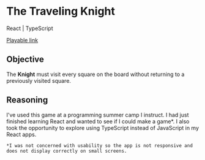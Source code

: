 # The Traveling Knight

React | TypeScript

[Playable link](https://pergamene.github.io/traveling-knight)

## Objective

The **Knight** must visit every square on the board without returning to a previously visited square.

## Reasoning

I've used this game at a programming summer camp I instruct.  I had just finished learning React and wanted to see if I could make a game*.  I also took the opportunity to explore using TypeScript instead of JavaScript in my React apps.  

```
*I was not concerned with usability so the app is not responsive and does not display correctly on small screens.
```
